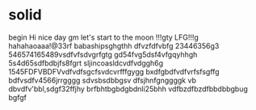 # solid
begin
Hi
nice day
gm
let's start
to the moon !!!gty
LFG!!!g
hahahaoaaa!@33rf
babashipsghgthh
dfvzfdfvbfg
23446356g3
546574165489vsdfvfsdvgrfgtg
gd54fvg5dsf4vfgqyhhgh
5s4d65sdfbdbjfs8fgrt
sljincoasldcvdfvdggh6g
1545FDFVBDFVvdfvdfsgcfsvdcvrfffgygg
bxdfgbdfvdfvrfsfsgffg
bdfvsdfv4566jrrgggg
sdvsbsdbbgsv dfsjhnfgnggggk
vb dbvdfv'bbl,sdgf32ffjhy
brfbhtbgbdgbdnli25bhh
vdfbzdfbzdfbbdbbgbug
bgfgf
